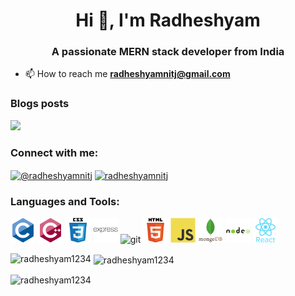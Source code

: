 <h1 align="center">Hi 👋, I'm Radheshyam</h1>
<h3 align="center">A passionate MERN stack developer from India</h3>

- 📫 How to reach me **radheshyamnitj@gmail.com**

### Blogs posts
<!-- BLOG-POST-LIST:START -->
<!-- BLOG-POST-LIST:END -->
![](https://komarev.com/ghpvc/?username=Radheshyam1234&color=green)
<h3 align="left">Connect with me:</h3>
<p align="left">
<a href="https://medium.com/@radheshyamnitj" target="blank"><img align="center" src="https://raw.githubusercontent.com/rahuldkjain/github-profile-readme-generator/master/src/images/icons/Social/medium.svg" alt="@radheshyamnitj" height="30" width="40" /></a>
<a href="https://auth.geeksforgeeks.org/user/radheshyamnitj" target="blank"><img align="center" src="https://raw.githubusercontent.com/rahuldkjain/github-profile-readme-generator/master/src/images/icons/Social/geeks-for-geeks.svg" alt="radheshyamnitj" height="30" width="40" /></a>
</p>

<h3 align="left">Languages and Tools:</h3>
<p align="left"> 
   <img src="https://raw.githubusercontent.com/devicons/devicon/master/icons/c/c-original.svg" alt="c" width="40" height="40"/>
   <img src="https://raw.githubusercontent.com/devicons/devicon/master/icons/cplusplus/cplusplus-original.svg" alt="cplusplus" width="40" height="40"/> 
   <img src="https://raw.githubusercontent.com/devicons/devicon/master/icons/css3/css3-original-wordmark.svg" alt="css3" width="40" height="40"/>
   <img src="https://raw.githubusercontent.com/devicons/devicon/master/icons/express/express-original-wordmark.svg" alt="express" width="40" height="40"/> 
   <img src="https://www.vectorlogo.zone/logos/git-scm/git-scm-icon.svg" alt="git" width="40" height="40"/>
   <img src="https://raw.githubusercontent.com/devicons/devicon/master/icons/html5/html5-original-wordmark.svg" alt="html5" width="40" height="40"/> 
   <img src="https://raw.githubusercontent.com/devicons/devicon/master/icons/javascript/javascript-original.svg" alt="javascript" width="40" height="40"/>
   <img src="https://raw.githubusercontent.com/devicons/devicon/master/icons/mongodb/mongodb-original-wordmark.svg" alt="mongodb" width="40" height="40"/> 
   <img src="https://raw.githubusercontent.com/devicons/devicon/master/icons/nodejs/nodejs-original-wordmark.svg" alt="nodejs" width="40" height="40"/> 
   <img src="https://raw.githubusercontent.com/devicons/devicon/master/icons/react/react-original-wordmark.svg" alt="react" width="40" height="40"/> 
</p>

<p><img align="left" src="https://github-readme-stats.vercel.app/api/top-langs?username=radheshyam1234&show_icons=true&locale=en&layout=compact" alt="radheshyam1234" /></p>

<p>&nbsp;<img align="center" src="https://github-readme-stats.vercel.app/api?username=radheshyam1234&show_icons=true&locale=en" alt="radheshyam1234" /></p>

<p><img align="center" src="https://github-readme-streak-stats.herokuapp.com/?user=radheshyam1234&" alt="radheshyam1234" /></p>
